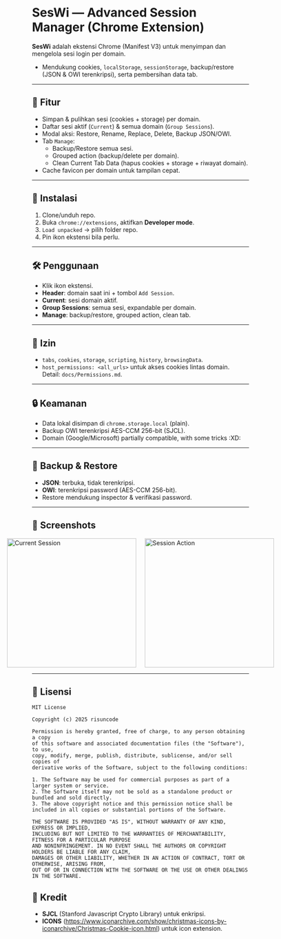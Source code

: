 # SesWi — Advanced Session Manager (Chrome Extension)

**SesWi** adalah ekstensi Chrome (Manifest V3) 
untuk menyimpan dan mengelola sesi login per domain.
- Mendukung cookies, `localStorage`, `sessionStorage`, backup/restore (JSON & OWI terenkripsi), serta pembersihan data tab.

---

## 🔧 Fitur
- Simpan & pulihkan sesi (cookies + storage) per domain.
- Daftar sesi aktif (`Current`) & semua domain (`Group Sessions`).
- Modal aksi: Restore, Rename, Replace, Delete, Backup JSON/OWI.
- Tab `Manage`:
  - Backup/Restore semua sesi.
  - Grouped action (backup/delete per domain).
  - Clean Current Tab Data (hapus cookies + storage + riwayat domain).
- Cache favicon per domain untuk tampilan cepat.

---

## 🚀 Instalasi
1. Clone/unduh repo.
2. Buka `chrome://extensions`, aktifkan **Developer mode**.
3. `Load unpacked` → pilih folder repo.
4. Pin ikon ekstensi bila perlu.

---

## 🛠️ Penggunaan
- Klik ikon ekstensi.
- **Header**: domain saat ini + tombol `Add Session`.
- **Current**: sesi domain aktif.
- **Group Sessions**: semua sesi, expandable per domain.
- **Manage**: backup/restore, grouped action, clean tab.

---

## 🔐 Izin
- `tabs`, `cookies`, `storage`, `scripting`, `history`, `browsingData`.
- `host_permissions: <all_urls>` untuk akses cookies lintas domain.  
Detail: `docs/Permissions.md`.

---

## 🔒 Keamanan
- Data lokal disimpan di `chrome.storage.local` (plain).
- Backup OWI terenkripsi AES-CCM 256-bit (SJCL).  
- Domain (Google/Microsoft) partially compatible, with some tricks :XD: 

---

## 💾 Backup & Restore
- **JSON**: terbuka, tidak terenkripsi.
- **OWI**: terenkripsi password (AES-CCM 256-bit).
- Restore mendukung inspector & verifikasi password.

---

## 📸 Screenshots
<div style="display: flex; gap: 20px; justify-content: center;">
  <img src="https://github.com/user-attachments/assets/aef1d8f1-0a1d-4874-b49d-6cacf7ea2dda" width="300" alt="Current Session">
  <img src="https://github.com/user-attachments/assets/519420d1-f1a1-4798-9eee-51ccca3fd67f" width="300" alt="Session Action">
</div>

---

## 📜 Lisensi
```
MIT License

Copyright (c) 2025 risuncode

Permission is hereby granted, free of charge, to any person obtaining a copy
of this software and associated documentation files (the "Software"), to use,
copy, modify, merge, publish, distribute, sublicense, and/or sell copies of
derivative works of the Software, subject to the following conditions:

1. The Software may be used for commercial purposes as part of a larger system or service.
2. The Software itself may not be sold as a standalone product or bundled and sold directly.
3. The above copyright notice and this permission notice shall be included in all copies or substantial portions of the Software.

THE SOFTWARE IS PROVIDED "AS IS", WITHOUT WARRANTY OF ANY KIND, EXPRESS OR IMPLIED,
INCLUDING BUT NOT LIMITED TO THE WARRANTIES OF MERCHANTABILITY, FITNESS FOR A PARTICULAR PURPOSE
AND NONINFRINGEMENT. IN NO EVENT SHALL THE AUTHORS OR COPYRIGHT HOLDERS BE LIABLE FOR ANY CLAIM,
DAMAGES OR OTHER LIABILITY, WHETHER IN AN ACTION OF CONTRACT, TORT OR OTHERWISE, ARISING FROM,
OUT OF OR IN CONNECTION WITH THE SOFTWARE OR THE USE OR OTHER DEALINGS IN THE SOFTWARE.
```

## 🙏 Kredit
- **SJCL** (Stanford Javascript Crypto Library) untuk enkripsi.
- **ICONS** (https://www.iconarchive.com/show/christmas-icons-by-iconarchive/Christmas-Cookie-icon.html) untuk icon extension.
